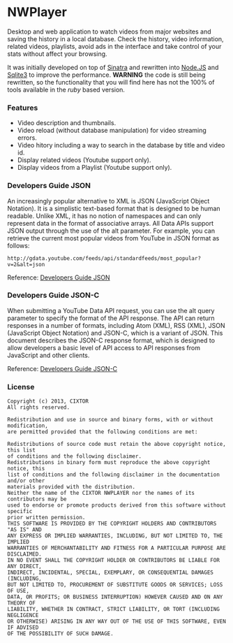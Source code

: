 # NWPlayer

Desktop and web application to watch videos from major websites and saving the history in a local database. Check the history, video information, related videos, playlists, avoid ads in the interface and take control of your stats without affect your browsing.

It was initially developed on top of [Sinatra](http://www.sinatrarb.com) and rewritten into [Node.JS](http://nodejs.org/) and [Sqlite3](https://github.com/mapbox/node-sqlite3) to improve the performance. **WARNING** the code is still being rewritten, so the functionality that you will find here has not the 100% of tools available in the _ruby_ based version.

### Features

* Video description and thumbnails.
* Video reload (without database manipulation) for video streaming errors.
* Video hitory including a way to search in the database by title and video id.
* Display related videos (Youtube support only).
* Display videos from a Playlist (Youtube support only).

### Developers Guide JSON

An increasingly popular alternative to XML is JSON (JavaScript Object Notation). It is a
simplistic text-based format that is designed to be human readable. Unlike XML, it has no
notion of namespaces and can only represent data in the format of associative arrays.
All Data APIs support JSON output through the use of the alt parameter. For example, you
can retrieve the current most popular videos from YouTube in JSON format as follows:

```
http://gdata.youtube.com/feeds/api/standardfeeds/most_popular?v=2&alt=json
```

Reference: [Developers Guide JSON](https://developers.google.com/youtube/2.0/developers_guide_json)

### Developers Guide JSON-C

When submitting a YouTube Data API request, you can use the alt query parameter to specify
the format of the API response. The API can return responses in a number of formats, including
Atom (XML), RSS (XML), JSON (JavaScript Object Notation) and JSON-C, which is a variant of JSON.
This document describes the JSON-C response format, which is designed to allow developers a
basic level of API access to API responses from JavaScript and other clients.

Reference: [Developers Guide JSON-C](https://developers.google.com/youtube/2.0/developers_guide_jsonc)

### License

```
Copyright (c) 2013, CIXTOR
All rights reserved.

Redistribution and use in source and binary forms, with or without modification,
are permitted provided that the following conditions are met:

Redistributions of source code must retain the above copyright notice, this list
of conditions and the following disclaimer.
Redistributions in binary form must reproduce the above copyright notice, this
list of conditions and the following disclaimer in the documentation and/or other
materials provided with the distribution.
Neither the name of the CIXTOR NWPLAYER nor the names of its contributors may be
used to endorse or promote products derived from this software without specific
prior written permission.
THIS SOFTWARE IS PROVIDED BY THE COPYRIGHT HOLDERS AND CONTRIBUTORS "AS IS" AND
ANY EXPRESS OR IMPLIED WARRANTIES, INCLUDING, BUT NOT LIMITED TO, THE IMPLIED
WARRANTIES OF MERCHANTABILITY AND FITNESS FOR A PARTICULAR PURPOSE ARE DISCLAIMED.
IN NO EVENT SHALL THE COPYRIGHT HOLDER OR CONTRIBUTORS BE LIABLE FOR ANY DIRECT,
INDIRECT, INCIDENTAL, SPECIAL, EXEMPLARY, OR CONSEQUENTIAL DAMAGES (INCLUDING,
BUT NOT LIMITED TO, PROCUREMENT OF SUBSTITUTE GOODS OR SERVICES; LOSS OF USE,
DATA, OR PROFITS; OR BUSINESS INTERRUPTION) HOWEVER CAUSED AND ON ANY THEORY OF
LIABILITY, WHETHER IN CONTRACT, STRICT LIABILITY, OR TORT (INCLUDING NEGLIGENCE
OR OTHERWISE) ARISING IN ANY WAY OUT OF THE USE OF THIS SOFTWARE, EVEN IF ADVISED
OF THE POSSIBILITY OF SUCH DAMAGE.
```
